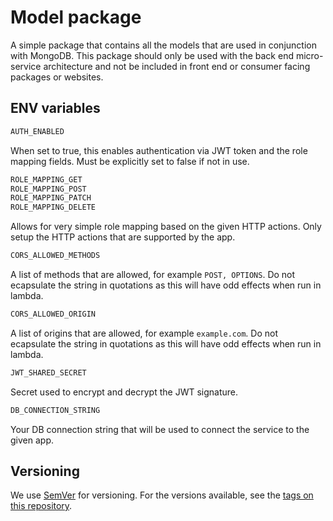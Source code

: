 # Model package

A simple package that contains all the models that are used in conjunction with MongoDB. This package should only be used with the back end micro-service architecture and not be included in front end or consumer facing packages or websites.

## ENV variables

```js
AUTH_ENABLED
```
When set to true, this enables authentication via JWT token and the role mapping fields. Must be explicitly set to false if not in use.

```js
ROLE_MAPPING_GET
ROLE_MAPPING_POST
ROLE_MAPPING_PATCH
ROLE_MAPPING_DELETE
```
Allows for very simple role mapping based on the given HTTP actions. Only setup the HTTP actions that are supported by the app.

```js
CORS_ALLOWED_METHODS
```
A list of methods that are allowed, for example `POST, OPTIONS`. Do not ecapsulate the string in quotations as this will have odd effects when run in lambda.

```js
CORS_ALLOWED_ORIGIN
```
A list of origins that are allowed, for example `example.com`. Do not ecapsulate the string in quotations as this will have odd effects when run in lambda.

```js
JWT_SHARED_SECRET
```
Secret used to encrypt and decrypt the JWT signature.

```js
DB_CONNECTION_STRING
```
Your DB connection string that will be used to connect the service to the given app.
## Versioning

We use [SemVer](http://semver.org/) for versioning. For the versions available, see the [tags on this repository](https://github.com/creative-owl/nimbus/tags).

